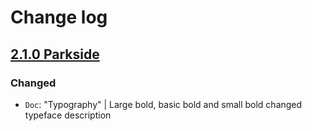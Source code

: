 # Change log

## [2.1.0 Parkside](https://github.com/cake-hub/parkside-figma/tree/v2.1.0)

### Changed

* `Doc`: "Typography" | Large bold, basic bold and small bold changed typeface description
